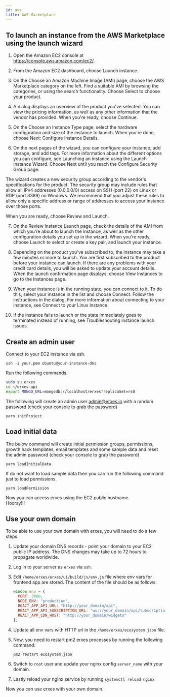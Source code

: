 ```yaml
---
id: aws
title: AWS Marketplace
---
```


## To launch an instance from the AWS Marketplace using the launch wizard

1. Open the Amazon EC2 console at https://console.aws.amazon.com/ec2/.

2. From the Amazon EC2 dashboard, choose Launch instance.

3. On the Choose an Amazon Machine Image (AMI) page, choose the AWS Marketplace category on the left. Find a suitable AMI by browsing the categories, or using the search functionality. Choose Select to choose your product.

4. A dialog displays an overview of the product you've selected. You can view the pricing information, as well as any other information that the vendor has provided. When you're ready, choose Continue.

5. On the Choose an Instance Type page, select the hardware configuration and size of the instance to launch. When you're done, choose Next: Configure Instance Details.

6. On the next pages of the wizard, you can configure your instance, add storage, and add tags. For more information about the different options you can configure, see Launching an instance using the Launch Instance Wizard. Choose Next until you reach the Configure Security Group page.

The wizard creates a new security group according to the vendor's specifications for the product. The security group may include rules that allow all IPv4 addresses (0.0.0.0/0) access on SSH (port 22) on Linux or RDP (port 3389) on Windows. We recommend that you adjust these rules to allow only a specific address or range of addresses to access your instance over those ports.

When you are ready, choose Review and Launch.

7. On the Review Instance Launch page, check the details of the AMI from which you're about to launch the instance, as well as the other configuration details you set up in the wizard. When you're ready, choose Launch to select or create a key pair, and launch your instance.

8. Depending on the product you've subscribed to, the instance may take a few minutes or more to launch. You are first subscribed to the product before your instance can launch. If there are any problems with your credit card details, you will be asked to update your account details. When the launch confirmation page displays, choose View Instances to go to the Instances page.

9. When your instance is in the running state, you can connect to it. To do this, select your instance in the list and choose Connect. Follow the instructions in the dialog. For more information about connecting to your instance, see Connect to your Linux instance.

10. If the instance fails to launch or the state immediately goes to terminated instead of running, see Troubleshooting instance launch issues.


## Create an admin user

Connect to your EC2 instance via ssh.

`ssh -i your.pem ubuntu@your-instance-dns`

Run the following commands.

```sh
sudo su erxes
cd ~/erxes-api
export MONGO_URL=mongodb://localhost/erxes?replicaSet=rs0
```

The following will create an admin user admin@erxes.io with a random password (check your console to grab the password)

```
yarn initProject
```

## Load initial data

The below command will create initial permission groups, permissions, growth hack templates, email templates and some sample data and reset the admin password (check your console to grab the password)

```
yarn loadInitialData
```

If do not want to load sample data then you can run the following command just to load permissions.

```
yarn loadPermission
```

Now you can access erxes using the EC2 public hostname.  
Hooray!!!

## Use your own domain

To be able to use your own domain with erxes, you will need to do a few steps.

1. Update your domain DNS records - point your domain to your EC2 public IP address. The DNS changes may take up to 72 hours to propagate worldwide.

2. Log in to your server as `erxes` via `ssh`.

3. Edit `/home/erxes/erxes/ui/build/js/env.js` file where env vars for frontend app are stored.
   The content of the file should be as follows:

   ```javascript
   window.env = {
     PORT: 3000,
     NODE_ENV: "production",
     REACT_APP_API_URL: "http://your_domain/api",
     REACT_APP_API_SUBSCRIPTION_URL: "ws://your_domain/api/subscriptions",
     REACT_APP_CDN_HOST: "http://your_domain/widgets"
   };
   ```

4. Update all env vars with HTTP url in the `/home/erxes/ecosystem.json` file.

5. Now, you need to restart pm2 erxes processes by running the following command:

   ```sh
   pm2 restart ecosystem.json
   ```

6. Switch to `root` user and update your nginx config
   `server_name` with your domain.

7. Lastly reload your nginx service by running `systemctl reload nginx`

Now you can use erxes with your own domain.
